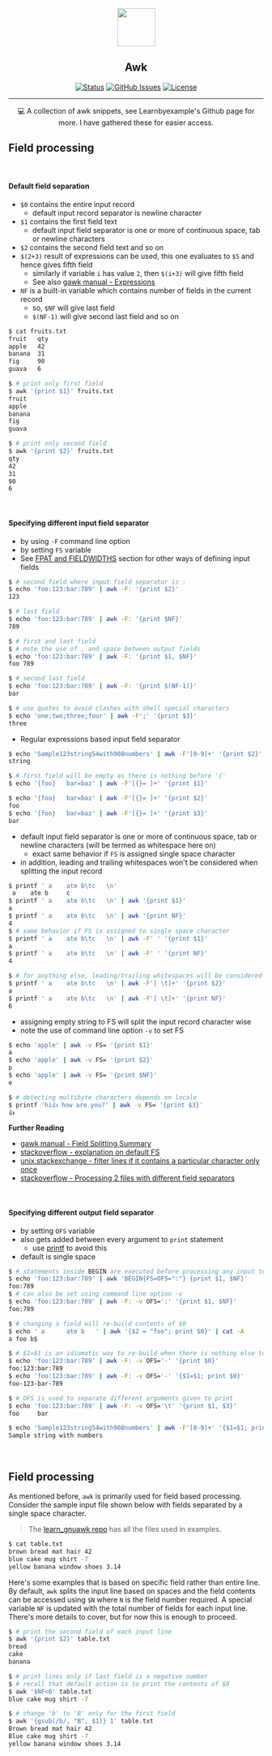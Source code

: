 <p align="center">
  <a href="https://github.com/Alitejawi/Clean-macOS-Setup">
 <img width=75px src="https://raw.githubusercontent.com/file-icons/icons/master/svg/Awk.svg"></a>
</p>

<h2 align="center">Awk</h2>

<div align="center">

[![Status](https://img.shields.io/github/last-commit/Alitejawi/awk.svg?style=flat-square)](https://github.com/Alitejawi/awk/commits/master)
[![GitHub Issues](https://img.shields.io/github/issues/Alitejawi/awk.svg?style=flat-square)](https://github.com/Alitejawi/awk/issues)
[![License](https://img.shields.io/github/license/Alitejawi/awk?style=flat-square)](https://github.com/Alitejawi/awk/blob/master/LICENSE)

</div>

---

<p align="center">
💻 A collection of awk snippets, see Learnbyexample's Github page for more. I have gathered these for easier access. 
  <br>
</p>

## <a name="field-processing"></a>Field processing

<br>

#### <a name="default-field-separation"></a>Default field separation

* `$0` contains the entire input record
    * default input record separator is newline character
* `$1` contains the first field text
    * default input field separator is one or more of continuous space, tab or newline characters
* `$2` contains the second field text and so on
* `$(2+3)` result of expressions can be used, this one evaluates to `$5` and hence gives fifth field
    * similarly if variable `i` has value `2`, then `$(i+3)` will give fifth field
    * See also [gawk manual - Expressions](https://www.gnu.org/software/gawk/manual/html_node/Expressions.html)
* `NF` is a built-in variable which contains number of fields in the current record
    * so, `$NF` will give last field
    * `$(NF-1)` will give second last field and so on

```bash
$ cat fruits.txt
fruit   qty
apple   42
banana  31
fig     90
guava   6

$ # print only first field
$ awk '{print $1}' fruits.txt
fruit
apple
banana
fig
guava

$ # print only second field
$ awk '{print $2}' fruits.txt
qty
42
31
90
6
```

<br>

#### <a name="specifying-different-input-field-separator"></a>Specifying different input field separator

* by using `-F` command line option
* by setting `FS` variable
* See [FPAT and FIELDWIDTHS](#fpat-and-fieldwidths) section for other ways of defining input fields

```bash
$ # second field where input field separator is :
$ echo 'foo:123:bar:789' | awk -F: '{print $2}'
123

$ # last field
$ echo 'foo:123:bar:789' | awk -F: '{print $NF}'
789

$ # first and last field
$ # note the use of , and space between output fields
$ echo 'foo:123:bar:789' | awk -F: '{print $1, $NF}'
foo 789

$ # second last field
$ echo 'foo:123:bar:789' | awk -F: '{print $(NF-1)}'
bar

$ # use quotes to avoid clashes with shell special characters
$ echo 'one;two;three;four' | awk -F';' '{print $3}'
three
```

* Regular expressions based input field separator

```bash
$ echo 'Sample123string54with908numbers' | awk -F'[0-9]+' '{print $2}'
string

$ # first field will be empty as there is nothing before '{'
$ echo '{foo}   bar=baz' | awk -F'[{}= ]+' '{print $1}'

$ echo '{foo}   bar=baz' | awk -F'[{}= ]+' '{print $2}'
foo
$ echo '{foo}   bar=baz' | awk -F'[{}= ]+' '{print $3}'
bar
```

* default input field separator is one or more of continuous space, tab or newline characters (will be termed as whitespace here on)
    * exact same behavior if `FS` is assigned single space character
* in addition, leading and trailing whitespaces won't be considered when splitting the input record

```bash
$ printf ' a    ate b\tc   \n'
 a    ate b     c
$ printf ' a    ate b\tc   \n' | awk '{print $1}'
a
$ printf ' a    ate b\tc   \n' | awk '{print NF}'
4
$ # same behavior if FS is assigned to single space character
$ printf ' a    ate b\tc   \n' | awk -F' ' '{print $1}'
a
$ printf ' a    ate b\tc   \n' | awk -F' ' '{print NF}'
4

$ # for anything else, leading/trailing whitespaces will be considered
$ printf ' a    ate b\tc   \n' | awk -F'[ \t]+' '{print $2}'
a
$ printf ' a    ate b\tc   \n' | awk -F'[ \t]+' '{print NF}'
6
```

* assigning empty string to FS will split the input record character wise
* note the use of command line option `-v` to set FS

```bash
$ echo 'apple' | awk -v FS= '{print $1}'
a
$ echo 'apple' | awk -v FS= '{print $2}'
p
$ echo 'apple' | awk -v FS= '{print $NF}'
e

$ # detecting multibyte characters depends on locale
$ printf 'hi👍 how are you?' | awk -v FS= '{print $3}'
👍
```

**Further Reading**

* [gawk manual - Field Splitting Summary](https://www.gnu.org/software/gawk/manual/html_node/Field-Splitting-Summary.html#Field-Splitting-Summary)
* [stackoverflow - explanation on default FS](https://stackoverflow.com/questions/30405694/default-field-separator-for-awk)
* [unix.stackexchange - filter lines if it contains a particular character only once](https://unix.stackexchange.com/questions/362550/how-to-remove-line-if-it-contains-a-character-exactly-once)
* [stackoverflow - Processing 2 files with different field separators](https://stackoverflow.com/questions/24516141/awk-processing-2-files-with-different-field-separators)

<br>

#### <a name="specifying-different-output-field-separator"></a>Specifying different output field separator

* by setting `OFS` variable
* also gets added between every argument to `print` statement
    * use [printf](#printf-formatting) to avoid this
* default is single space

```bash
$ # statements inside BEGIN are executed before processing any input text
$ echo 'foo:123:bar:789' | awk 'BEGIN{FS=OFS=":"} {print $1, $NF}'
foo:789
$ # can also be set using command line option -v
$ echo 'foo:123:bar:789' | awk -F: -v OFS=':' '{print $1, $NF}'
foo:789

$ # changing a field will re-build contents of $0
$ echo ' a      ate b   ' | awk '{$2 = "foo"; print $0}' | cat -A
a foo b$

$ # $1=$1 is an idiomatic way to re-build when there is nothing else to change
$ echo 'foo:123:bar:789' | awk -F: -v OFS='-' '{print $0}'
foo:123:bar:789
$ echo 'foo:123:bar:789' | awk -F: -v OFS='-' '{$1=$1; print $0}'
foo-123-bar-789

$ # OFS is used to separate different arguments given to print
$ echo 'foo:123:bar:789' | awk -F: -v OFS='\t' '{print $1, $3}'
foo     bar

$ echo 'Sample123string54with908numbers' | awk -F'[0-9]+' '{$1=$1; print $0}'
Sample string with numbers
```

<br>

## Field processing

As mentioned before, `awk` is primarily used for field based processing. Consider the sample input file shown below with fields separated by a single space character.

>The [learn_gnuawk repo](https://github.com/learnbyexample/learn_gnuawk/tree/master/example_files) has all the files used in examples.

```bash
$ cat table.txt
brown bread mat hair 42
blue cake mug shirt -7
yellow banana window shoes 3.14
```

Here's some examples that is based on specific field rather than entire line. By default, `awk` splits the input line based on spaces and the field contents can be accessed using `$N` where `N` is the field number required. A special variable `NF` is updated with the total number of fields for each input line. There's more details to cover, but for now this is enough to proceed.

```bash
$ # print the second field of each input line
$ awk '{print $2}' table.txt
bread
cake
banana

$ # print lines only if last field is a negative number
$ # recall that default action is to print the contents of $0
$ awk '$NF<0' table.txt
blue cake mug shirt -7

$ # change 'b' to 'B' only for the first field
$ awk '{gsub(/b/, "B", $1)} 1' table.txt
Brown bread mat hair 42
Blue cake mug shirt -7
yellow banana window shoes 3.14
```
